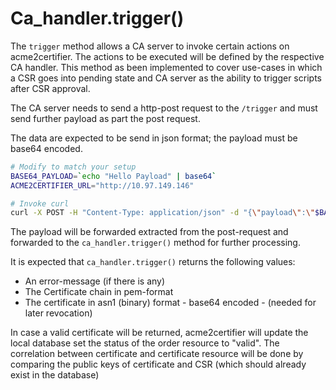 <!-- markdownlint-disable  MD013 -->
<!-- wiki-title CA trigger -->
# Ca_handler.trigger()

The ```trigger``` method allows a CA server to invoke certain actions on acme2certifier. The actions to be executed will be
defined by the respective CA handler. This method as been implemented to cover use-cases in which a CSR goes into pending state and CA server as the ability to trigger scripts
after CSR approval.

The CA server needs to send a http-post request to the ```/trigger``` and must send further payload as part the post request.

The data are expected to be send in json format; the payload must be base64 encoded.

```bash
# Modify to match your setup
BASE64_PAYLOAD=`echo "Hello Payload" | base64`
ACME2CERTIFIER_URL="http://10.97.149.146"

# Invoke curl
curl -X POST -H "Content-Type: application/json" -d "{\"payload\":\"$BASE64_PAYLOAD\"}" "$ACME2CERTIFIER_URL/trigger"
```

The payload will be forwarded extracted from the post-request and forwarded to the ```ca_handler.trigger()``` method for further processing.

It is expected that ```ca_handler.trigger()``` returns the following values:

- An error-message (if there is any)
- The Certificate chain in pem-format
- The certificate in asn1 (binary) format - base64 encoded - (needed for later revocation)

In case a valid certificate will be returned,  acme2certifier will update the local database set the status of the order resource to "valid".
The correlation between certificate and certificate resource will be done by comparing the public keys of certificate and CSR (which should
already exist in the database)
